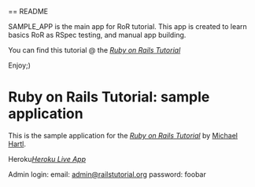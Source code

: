 == README

SAMPLE_APP is the main app for RoR tutorial. 
This app is created to learn basics RoR  as RSpec testing, and manual app building.

You can find this tutorial @ the [*Ruby on Rails Tutorial*](http://railstutorial.org/)

Enjoy;)

# Ruby on Rails Tutorial: sample application

This is the sample application for
the [*Ruby on Rails Tutorial*](http://railstutorial.org/)
by [Michael Hartl](http://michaelhartl.com/).

Heroku[*Heroku Live App*](https://sampleapp-ror-tut.herokuapp.com)

Admin login:
email: admin@railstutorial.org
password: foobar